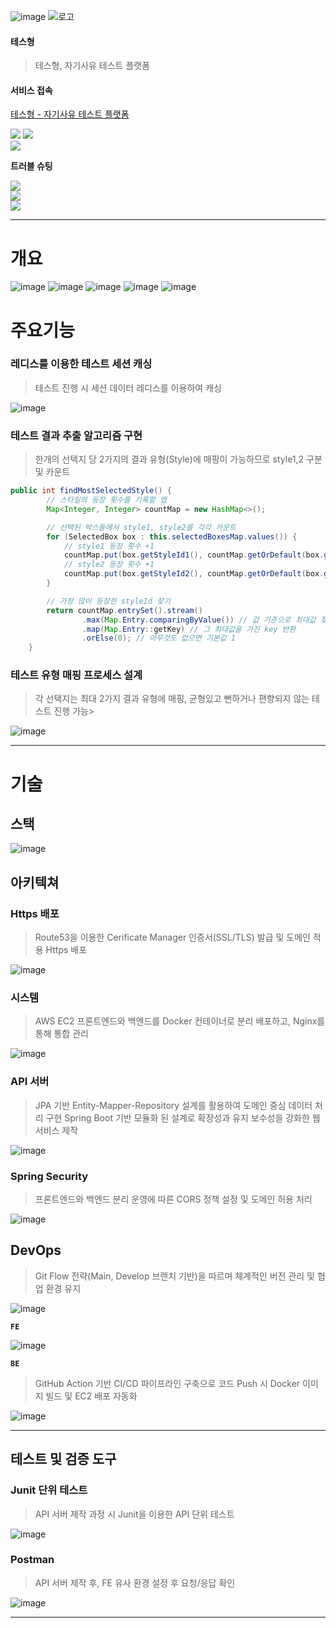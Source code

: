 ![image](https://github.com/user-attachments/assets/24974b4e-2abd-4d36-9296-1ca9783d003d)
![로고](https://github.com/user-attachments/assets/1c1cc665-6405-47d0-b4e5-7c76d23740d2)
#### 테스형
> 테스형, 자기사유 테스트 플랫폼

#### 서비스 접속
[테스형 - 자기사유 테스트 플랫폼](https://tessbro.site)

<a href="https://chivalrous-saffron-326.notion.site/1e10ba93975b80cb80e4d09bd9a4e437?pvs=4"><img src="https://img.shields.io/badge/Notion 링크 보기-E6E6E6?style=for-the-badge&logo=notion&logoColor=black" /></a>
<a href="https://www.notion.so/1f20ba93975b80f0a5b6d7f1d53e80e0?pvs=21"><img src="https://img.shields.io/badge/테스형 산출물-E6E6E6?style=for-the-badge&logo=notion&logoColor=black" /></a><br>
<a href="https://velog.io/@seuo/series/%ED%85%8C%EC%8A%BD" target="_blank" rel="noopener noreferrer">
  <img src="https://img.shields.io/badge/[시리즈 | 테스형 : velog]-20C997?style=for-the-badge&logo=velog&logoColor=black&labelColor=20C997&color=20C997" />
</a>
<br>

**트러블 슈팅**
<!-- Github Action 과정 중 AWS EC2 연결 오류 모음 -->
<a href="https://velog.io/@seuo/Github-Action-%EA%B3%BC%EC%A0%95-%EC%A4%91-AWS-EC2-%EC%97%B0%EA%B2%B0-%EC%98%A4%EB%A5%98-%EB%AA%A8%EC%9D%8C" target="_blank" rel="noopener noreferrer">
  <img src="https://img.shields.io/badge/Github Action 중 EC2 오류 모음-20C997?style=for-the-badge&logo=velog&logoColor=black&labelColor=20C997&color=ffffff" />
</a>
<br>

<!-- AWS EC2 서버 멈춤 및 CPU 상승 이슈 -->
<a href="https://velog.io/@seuo/AWS-EC2-%EC%84%9C%EB%B2%84-%EB%A9%88%EC%B6%A4-%EB%B0%8F-CPU-%EC%83%81%EC%8A%B9-%EC%9D%B4%EC%8A%88" target="_blank" rel="noopener noreferrer">
  <img src="https://img.shields.io/badge/EC2 서버 멈춤 & CPU 상승 이슈-20C997?style=for-the-badge&logo=velog&logoColor=black&labelColor=20C997&color=ffffff" />
</a>
<br>

<!-- Redis 관련 이슈 모음 -->
<a href="https://velog.io/@seuo/Redis-%EA%B4%80%EB%A0%A8-%EC%9D%B4%EC%8A%88-%EB%AA%A8%EC%9D%8C" target="_blank" rel="noopener noreferrer">
  <img src="https://img.shields.io/badge/Redis 관련 이슈 모음-20C997?style=for-the-badge&logo=velog&logoColor=black&labelColor=20C997&color=ffffff" />
</a>

<aside>


<hr>

</aside>

# 개요
![image](https://github.com/user-attachments/assets/41bdcc23-b59a-4a87-87c9-2768c0315349)
![image](https://github.com/user-attachments/assets/30797d94-2409-4f57-86d7-a570ce656eae)
![image](https://github.com/user-attachments/assets/c9c4e7c9-bffe-42dc-9a5e-0941607e7254)
![image](https://github.com/user-attachments/assets/b0cf6fd0-c28f-4ef0-bb42-32a8ee988126)
![image](https://github.com/user-attachments/assets/b71f566c-3637-45e9-bc59-0483ce30d405)


# 주요기능

### 레디스를 이용한 테스트 세션 캐싱

> 테스트 진행 시 세션 데이터 레디스를 이용하여 캐싱
> 

![image](https://github.com/user-attachments/assets/449fb06e-cdb8-408b-ae15-fee7eb7efe68)


### 테스트 결과 추출 알고리즘 구현

> 한개의 선택지 당 2가지의 결과 유형(Style)에 매핑이 가능하므로 style1,2 구분 및 카운트
> 

```java
public int findMostSelectedStyle() {
        // 스타일의 등장 횟수를 기록할 맵
        Map<Integer, Integer> countMap = new HashMap<>();

        // 선택된 박스들에서 style1, style2를 각각 카운트       
        for (SelectedBox box : this.selectedBoxesMap.values()) {
            // style1 등장 횟수 +1
            countMap.put(box.getStyleId1(), countMap.getOrDefault(box.getStyleId1(), 0) + 1);
            // style2 등장 횟수 +1
            countMap.put(box.getStyleId2(), countMap.getOrDefault(box.getStyleId2(), 0) + 1);
        }

        // 가장 많이 등장한 styleId 찾기
        return countMap.entrySet().stream()
                .max(Map.Entry.comparingByValue()) // 값 기준으로 최대값 찾기
                .map(Map.Entry::getKey) // 그 최대값을 가진 key 반환
                .orElse(0); // 아무것도 없으면 기본값 1
    }
```

### 테스트 유형 매핑 프로세스 설계

> 각 선택지는 최대 2가지 결과 유형에 매핑, 균형있고 뻔하거나 편향되지 않는 테스트 진행 가능> 

![image](https://github.com/user-attachments/assets/174da13a-eedb-4949-82c2-fed06ffd7a76)


---

# 기술

## 스택

![image](https://github.com/user-attachments/assets/35e5c321-195f-47b3-8e65-b3e9501d78fa)


## 아키텍쳐

### Https 배포

> Route53을 이용한 Cerificate Manager 인증서(SSL/TLS) 발급 및 도메인 적용 Https 배포

![image](https://github.com/user-attachments/assets/32070664-c598-40e7-a203-4f3655753709)


### 시스템

> AWS EC2 프론트엔드와 백엔드를 Docker 컨테이너로 분리 배포하고, Nginx를 통해 통합 관리


![image](https://github.com/user-attachments/assets/c67149b9-80d0-4ff6-8eb6-4d0d714916e7)


### API 서버

> JPA 기반 Entity-Mapper-Repository 설계를 활용하여 도메인 중심 데이터 처리 구현
Spring Boot 기반 모듈화 된 설계로 확장성과 유지 보수성을 강화한 웹 서비스 제작


![image](https://github.com/user-attachments/assets/fda30aac-fc22-4d5f-ac9d-f96243690657)


### Spring Security

> 프론트엔드와 백엔드 분리 운영에 따른 CORS 정책 설정 및 도메인 허용 처리


![image](https://github.com/user-attachments/assets/8c1c7225-3b19-47f4-95df-c5f0af2e3a9f)


## DevOps

> Git Flow 전략(Main, Develop 브랜치 기반)을 따르며 체계적인 버전 관리 및 협업 환경 유지
> 

![image](https://github.com/user-attachments/assets/06ccb262-13cc-41af-800d-0177949b11b9)


**`FE`**

![image](https://github.com/user-attachments/assets/2924c882-8cda-4789-94ca-56ec2a7015f3)


**`BE`**

> GitHub Action 기반 CI/CD 파이프라인 구축으로 코드 Push 시 Docker 이미지 빌드 및 EC2 배포 자동화
> 

![image](https://github.com/user-attachments/assets/a2ca55a7-4817-4f6b-bd6f-99ff87e7bc6e)


---

## 테스트 및 검증 도구

### Junit 단위 테스트

> API 서버 제작 과정 시 Junit을 이용한 API 단위 테스트
> 

![image](https://github.com/user-attachments/assets/f2e37169-6189-4fb1-9717-e3de8befd67f)


### Postman

> API 서버 제작 후, FE 유사 환경 설정 후 요청/응답 확인
> 

![image](https://github.com/user-attachments/assets/b126cfde-242a-4894-8f49-7990e9ae5ac2)


---

